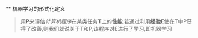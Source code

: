 ** 机器学习的形式化定义
> 用**P**来评估*计算机程序*在某类任务**T**上的**性能**,若通过利用**经验E**使在T中P获得了改善,则我们就说关于T和P,该程序对E进行了学习,即机器学习